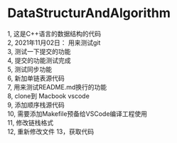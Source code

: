 # DataStructurAndAlgorithm  

1, 这是C++语言的数据结构的代码  
2, 2021年11月02日： 用来测试git  
3, 测试一下提交的功能  
4, 提交的功能测试完成  
5, 测试同步功能  
6, 新加单链表源代码  
7, 用来测试README.md换行的功能  
8, clone到 Macbook vscode  
9, 添加顺序栈源代码  
10, 需要添加Makefile预备给VSCode编译工程使用  
11, 修改链栈格式  
12, 重新修改文件
13，获取代码